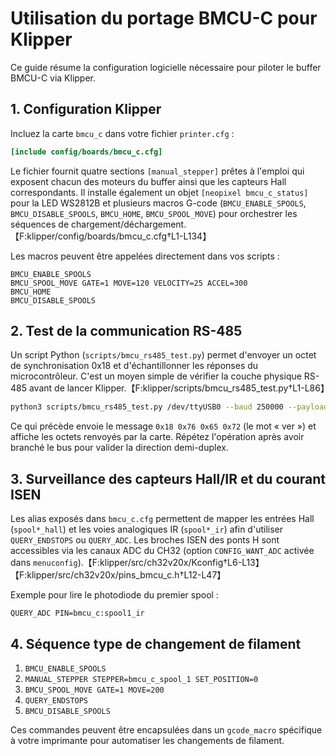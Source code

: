 # Utilisation du portage BMCU-C pour Klipper

Ce guide résume la configuration logicielle nécessaire pour piloter le buffer BMCU-C via Klipper.

## 1. Configuration Klipper

Incluez la carte `bmcu_c` dans votre fichier `printer.cfg` :

```ini
[include config/boards/bmcu_c.cfg]
```

Le fichier fournit quatre sections `[manual_stepper]` prêtes à l'emploi qui exposent chacun des moteurs du buffer ainsi que les capteurs Hall correspondants. Il installe également un objet `[neopixel bmcu_c_status]` pour la LED WS2812B et plusieurs macros G-code (`BMCU_ENABLE_SPOOLS`, `BMCU_DISABLE_SPOOLS`, `BMCU_HOME`, `BMCU_SPOOL_MOVE`) pour orchestrer les séquences de chargement/déchargement.【F:klipper/config/boards/bmcu_c.cfg†L1-L134】

Les macros peuvent être appelées directement dans vos scripts :

```gcode
BMCU_ENABLE_SPOOLS
BMCU_SPOOL_MOVE GATE=1 MOVE=120 VELOCITY=25 ACCEL=300
BMCU_HOME
BMCU_DISABLE_SPOOLS
```

## 2. Test de la communication RS-485

Un script Python (`scripts/bmcu_rs485_test.py`) permet d'envoyer un octet de synchronisation 0x18 et d'échantillonner les réponses du microcontrôleur. C'est un moyen simple de vérifier la couche physique RS-485 avant de lancer Klipper.【F:klipper/scripts/bmcu_rs485_test.py†L1-L86】

```bash
python3 scripts/bmcu_rs485_test.py /dev/ttyUSB0 --baud 250000 --payload 766572
```

Ce qui précède envoie le message `0x18 0x76 0x65 0x72` (le mot « ver ») et affiche les octets renvoyés par la carte. Répétez l'opération après avoir branché le bus pour valider la direction demi-duplex.

## 3. Surveillance des capteurs Hall/IR et du courant ISEN

Les alias exposés dans `bmcu_c.cfg` permettent de mapper les entrées Hall (`spool*_hall`) et les voies analogiques IR (`spool*_ir`) afin d'utiliser `QUERY_ENDSTOPS` ou `QUERY_ADC`. Les broches ISEN des ponts H sont accessibles via les canaux ADC du CH32 (option `CONFIG_WANT_ADC` activée dans `menuconfig`).【F:klipper/src/ch32v20x/Kconfig†L6-L13】【F:klipper/src/ch32v20x/pins_bmcu_c.h†L12-L47】

Exemple pour lire le photodiode du premier spool :

```gcode
QUERY_ADC PIN=bmcu_c:spool1_ir
```

## 4. Séquence type de changement de filament

1. `BMCU_ENABLE_SPOOLS`
2. `MANUAL_STEPPER STEPPER=bmcu_c_spool_1 SET_POSITION=0`
3. `BMCU_SPOOL_MOVE GATE=1 MOVE=200`
4. `QUERY_ENDSTOPS`
5. `BMCU_DISABLE_SPOOLS`

Ces commandes peuvent être encapsulées dans un `gcode_macro` spécifique à votre imprimante pour automatiser les changements de filament.
